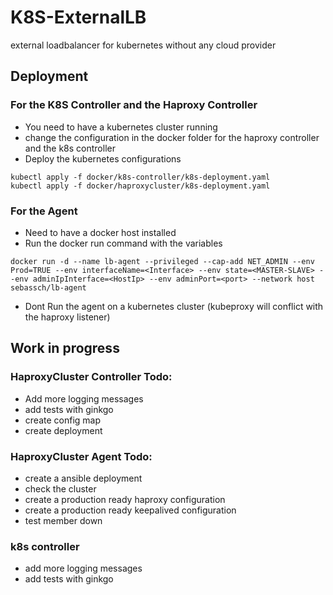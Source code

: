 # K8S-ExternalLB
external loadbalancer for kubernetes without any cloud provider

## Deployment
### For the K8S Controller and the Haproxy Controller
* You need to have a kubernetes cluster running
* change the configuration in the docker folder for the haproxy controller and the k8s controller
* Deploy the kubernetes configurations
```
kubectl apply -f docker/k8s-controller/k8s-deployment.yaml
kubectl apply -f docker/haproxycluster/k8s-deployment.yaml
```
### For the Agent
* Need to have a docker host installed
* Run the docker run command with the variables

```$xslt
docker run -d --name lb-agent --privileged --cap-add NET_ADMIN --env Prod=TRUE --env interfaceName=<Interface> --env state=<MASTER-SLAVE> --env adminIpInterface=<HostIp> --env adminPort=<port> --network host sebassch/lb-agent
```

* Dont Run the agent on a kubernetes cluster (kubeproxy will conflict with the haproxy listener)

## Work in progress

### HaproxyCluster Controller Todo:
* Add more logging messages
* add tests with ginkgo
* create config map
* create deployment


### HaproxyCluster Agent Todo:
* create a ansible deployment
* check the cluster
* create a production ready haproxy configuration
* create a production ready keepalived configuration
* test member down

### k8s controller
* add more logging messages
* add tests with ginkgo
